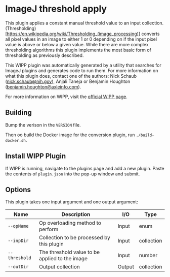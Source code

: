 # ImageJ threshold apply

This plugin applies a constant manual threshold value to an input collection.
(Thresholding)[https://en.wikipedia.org/wiki/Thresholding_(image_processing)] converts all pixel values in an image to either 1 or 0 depending on
if the input pixel value is above or below a given value. While there are more
complex thresholding algorithms this plugin implements the most 
basic form of thresholding as previously described.

This WIPP plugin was automatically generated by a utility that searches for
ImageJ plugins and generates code to run them. For more information on what this
plugin does, contact one of the authors: Nick Schaub (nick.schaub@nih.gov), 
Anjali Taneja or Benjamin Houghton (benjamin.houghton@axleinfo.com).

For more information on WIPP, visit the [official WIPP page](https://isg.nist.gov/deepzoomweb/software/wipp).

## Building

Bump the verison in the `VERSION` file.

Then oo build the Docker image for the conversion plugin, run
`./build-docker.sh`.

## Install WIPP Plugin

If WIPP is running, navigate to the plugins page and add a new plugin.
Paste the contents of `plugin.json` into the pop-up window and submit.

## Options

This plugin takes one input argument and one output argument:

| Name          | Description             | I/O    | Type   |
|---------------|-------------------------|--------|--------|
| `--opName` | Op overloading method to perform | Input | enum |
| `--inpDir` | Collection to be processed by this plugin | Input | collection |
| `--threshold` | The threshold value to be applied to the image | Input | number |
| `--outDir` | Output collection | Output | collection |

